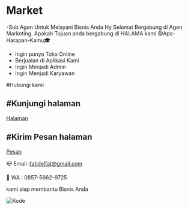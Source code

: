 # Market
-Sub Agen Untuk Melayani Bisnis Anda
Hy  Selamat Bergabung di Agen Marketing. Apakah Tujuan anda bergabung di HALAMA kami @Apa-Harapan-Kamu🎓

- Ingin punya Toko Online
- Berjualan di Aplikasi Kami
- Ingin Menjadi Admin
- Ingin Menjadi Karyawan

#Hubungi kami

#Kunjungi halaman
---
[Halaman](https://fb.me/Pemasaran7)

#Kirim Pesan halaman
---
[Pesan](https://m.me/Pemasaran7)

📪 Email :fatidelfat@gmail.com

📲 WA : 0857-5662-9725

kami siap membantu Bisnis Anda

![Kode](https://dev.azure.com/fatidelfat/fatidelfat/_apis/build/status/Pipelin%20Data%20SubOlshoop/fatidelfat-ASP.NET-CI)
